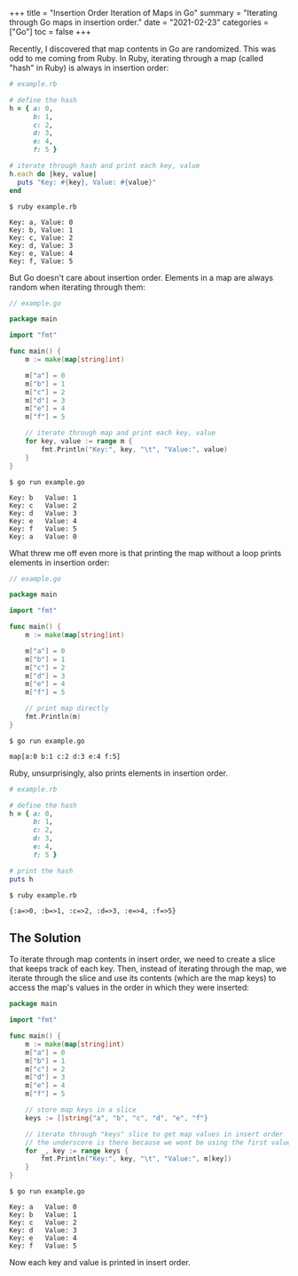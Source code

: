 +++
title = "Insertion Order Iteration of Maps in Go"
summary = "Iterating through Go maps in insertion order."
date = "2021-02-23"
categories = ["Go"]
toc = false
+++

Recently, I discovered that map contents in Go are randomized. This was odd to me coming from Ruby. In Ruby, iterating through a map (called "hash" in Ruby) is always in insertion order:

```ruby
# example.rb

# define the hash
h = { a: 0,
      b: 1,
      c: 2,
      d: 3,
      e: 4,
      f: 5 }

# iterate through hash and print each key, value
h.each do |key, value|
  puts "Key: #{key}, Value: #{value}"
end
```

```
$ ruby example.rb

Key: a, Value: 0
Key: b, Value: 1
Key: c, Value: 2
Key: d, Value: 3
Key: e, Value: 4
Key: f, Value: 5
```

But Go doesn't care about insertion order. Elements in a map are always random when iterating through them:

```go
// example.go

package main

import "fmt"

func main() {
	m := make(map[string]int)

	m["a"] = 0
	m["b"] = 1
	m["c"] = 2
	m["d"] = 3
	m["e"] = 4
	m["f"] = 5

	// iterate through map and print each key, value
	for key, value := range m {
		fmt.Println("Key:", key, "\t", "Value:", value)
	}
}
```

```
$ go run example.go

Key: b 	 Value: 1
Key: c 	 Value: 2
Key: d 	 Value: 3
Key: e 	 Value: 4
Key: f 	 Value: 5
Key: a 	 Value: 0
```

What threw me off even more is that printing the map without a loop prints elements in insertion order:

```go
// example.go

package main

import "fmt"

func main() {
	m := make(map[string]int)

	m["a"] = 0
	m["b"] = 1
	m["c"] = 2
	m["d"] = 3
	m["e"] = 4
	m["f"] = 5

	// print map directly
	fmt.Println(m)
}
```

```
$ go run example.go

map[a:0 b:1 c:2 d:3 e:4 f:5]
```

Ruby, unsurprisingly, also prints elements in insertion order.

```ruby
# example.rb

# define the hash
h = { a: 0,
      b: 1,
      c: 2,
      d: 3,
      e: 4,
      f: 5 }

# print the hash
puts h
```

```
$ ruby example.rb

{:a=>0, :b=>1, :c=>2, :d=>3, :e=>4, :f=>5}
```

## The Solution

To iterate through map contents in insert order, we need to create a slice that keeps track of each key. Then, instead of iterating through the map, we iterate through the slice and use its contents (which are the map keys) to access the map's values in the order in which they were inserted:

```go
package main

import "fmt"

func main() {
	m := make(map[string]int)
	m["a"] = 0
	m["b"] = 1
	m["c"] = 2
	m["d"] = 3
	m["e"] = 4
	m["f"] = 5

	// store map keys in a slice
	keys := []string{"a", "b", "c", "d", "e", "f"}

	// iterate through "keys" slice to get map values in insert order
	// the underscore is there because we wont be using the first value, which is the index of the slice
	for _, key := range keys {
		fmt.Println("Key:", key, "\t", "Value:", m[key])
	}
}
```

```
$ go run example.go

Key: a 	 Value: 0
Key: b 	 Value: 1
Key: c 	 Value: 2
Key: d 	 Value: 3
Key: e 	 Value: 4
Key: f 	 Value: 5
```

Now each key and value is printed in insert order.